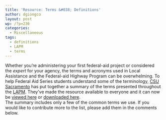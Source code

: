 ```yaml
---
title: 'Resource: Terms &#038; Definitions'
author: dgiongco
layout: post
wp: /?p=236
categories:
  - Miscellaneous
tags:
  - definitions
  - LAPM
  - terms
---
```

Whether you&#8217;re administering your first federal-aid project or considered the *expert* for your agency, the terms and acronyms used in Local Assistance and the Federal-aid Highway Program can be overwhelming. To help Federal Aid Series students understand some of the terminology, [CSU Sacramento][1] has put together a summary of the terms presented throughout the [LAPM][2]. They&#8217;ve made the resource available to everyone and it can now be <a title="Terms &&nbsp;Definitions" target="_blank" href="/terms">viewed here</a> or [downloaded here][3].  
The summary includes only a few of the common terms we use. If you would like to contribute more to the list, please add them in the comments below.

 [1]: http://www.cce.csus.edu/conferences/caltrans/localAssistance/index.cfm
 [2]: http://www.dot.ca.gov/hq/LocalPrograms/lam/lapm.htm
 [3]: http://localhost:8888/wp-content/uploads/2013/02/lapm-terms-and-acronyms-2-7-13.xlsx